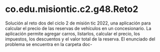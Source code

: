 # co.edu.misiontic.c2.g48.Reto2
Solución al reto dos del ciclo 2 de misión tic 2022,
una aplicación para calcular el precio de las reservas de vehículos en un concesionario.
La aplicación permite agregar carros, listarlos, calcular el precio, los impuestos, los descuentos y el valor total de la reserva.
El enunciado del problema se encuentra en la carpeta doc-
